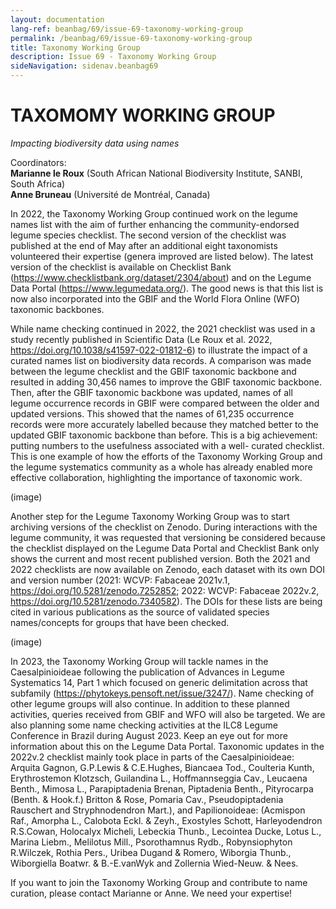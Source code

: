 ```yaml
---
layout: documentation
lang-ref: beanbag/69/issue-69-taxonomy-working-group
permalink: /beanbag/69/issue-69-taxonomy-working-group
title: Taxonomy Working Group
description: Issue 69 - Taxonomy Working Group
sideNavigation: sidenav.beanbag69
---
```


# TAXOMOMY WORKING GROUP

*Impacting biodiversity data using names*

Coordinators:\
**Marianne le Roux** (South African National Biodiversity Institute, SANBI, South Africa) \
**Anne Bruneau** (Université de Montréal, Canada)

In 2022, the Taxonomy Working Group continued work on the legume names list with the aim of further enhancing the community-endorsed legume species checklist. The second version of the checklist was published at the end of May after an additional eight taxonomists volunteered their expertise (genera improved are listed below). The latest version of the checklist is available on Checklist Bank (https://www.checklistbank.org/dataset/2304/about) and on the Legume Data Portal (https://www.legumedata.org/). The good news is that this list is now also incorporated into the GBIF and the World Flora Online (WFO) taxonomic backbones.

While name checking continued in 2022, the 2021 checklist was used in a study recently published in Scientific Data (Le Roux et al. 2022, https://doi.org/10.1038/s41597-022-01812-6) to illustrate the impact of a curated names list on biodiversity data records. A comparison was made between the legume checklist and the GBIF taxonomic backbone and resulted in adding 30,456 names to improve the GBIF taxonomic
backbone. Then, after the GBIF taxonomic backbone was updated, names of all legume occurrence records in GBIF were compared between the older and updated versions. This showed that the names of 61,235 occurrence records were more accurately labelled because they matched better to the updated GBIF taxonomic backbone than before. This is a big achievement: putting numbers to the usefulness associated with a well- curated checklist. This is one example of how the efforts of the Taxonomy Working Group and the legume systematics community as a whole has already enabled more effective collaboration, highlighting the importance of taxonomic work.

(image)

Another step for the Legume Taxonomy Working Group was to start archiving versions of the checklist on Zenodo. During interactions with the legume community, it was requested that versioning be considered because the checklist displayed on the Legume Data Portal and Checklist Bank only shows the current and most recent published version. Both the 2021 and 2022 checklists are now available on Zenodo, each dataset with its own DOI and version number (2021: WCVP: Fabaceae 2021v.1, https://doi.org/10.5281/zenodo.7252852; 2022: WCVP: Fabaceae 2022v.2, https://doi.org/10.5281/zenodo.7340582). The DOIs for these lists are being cited in various publications as the source of validated species names/concepts for groups that have been checked.

(image)

In 2023, the Taxonomy Working Group will tackle names in the Caesalpinioideae following the publication of Advances in Legume Systematics 14, Part 1 which focused on generic delimitation across that subfamily (https://phytokeys.pensoft.net/issue/3247/). Name checking of other legume groups will also continue. In addition to these planned activities, queries received from GBIF and WFO will also be targeted. We are also planning some name checking activities at the ILC8 Legume Conference in Brazil during August 2023. Keep an eye out for more information about this on the Legume Data Portal.
Taxonomic updates in the 2022v.2 checklist mainly took place in parts of the Caesalpinioideae: Arquita Gagnon, G.P.Lewis & C.E.Hughes, Biancaea Tod., Coulteria Kunth, Erythrostemon Klotzsch, Guilandina L., Hoffmannseggia Cav., Leucaena Benth., Mimosa L., Parapiptadenia Brenan, Piptadenia Benth., Pityrocarpa (Benth. & Hook.f.) Britton & Rose, Pomaria Cav., Pseudopiptadenia Rauschert and Stryphnodendron Mart.), and Papilionoideae: (Acmispon Raf., Amorpha L., Calobota Eckl. & Zeyh., Exostyles Schott, Harleyodendron R.S.Cowan, Holocalyx Micheli, Lebeckia Thunb., Lecointea Ducke, Lotus L., Marina Liebm., Melilotus Mill., Psorothamnus Rydb., Robynsiophyton R.Wilczek, Rothia Pers., Uribea Dugand & Romero, Wiborgia Thunb., Wiborgiella Boatwr. & B.-E.vanWyk and Zollernia Wied-Neuw. & Nees.

If you want to join the Taxonomy Working Group and contribute to name curation, please contact Marianne or Anne. We need your expertise!
